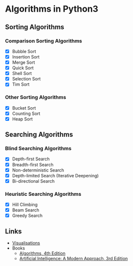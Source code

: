 # Algorithms in Python3
## Sorting Algorithms
### Comparison Sorting Algorithms
- [x] Bubble Sort
- [x] Insertion Sort
- [x] Merge Sort
- [x] Quick Sort
- [x] Shell Sort
- [x] Selection Sort
- [x] Tim Sort

### Other Sorting Algorithms
- [x] Bucket Sort
- [x] Counting Sort
- [x] Heap Sort

## Searching Algorithms
### Blind Searching Algorithms
- [x] Depth-first Search
- [x] Breadth-first Search
- [x] Non-deterministic Search
- [x] Depth-limited Search (Iterative Deepening)
- [x] Bi-directional Search

### Heuristic Searching Algorithms
- [x] Hill Climbing
- [x] Beam Search
- [x] Greedy Search

## Links
- [Visualisations](https://www.cs.usfca.edu/%7Egalles/visualization/Algorithms.html)
- Books
    - [Algorithms, 4th Edition](https://algs4.cs.princeton.edu/home/)
    - [Artificial Intelligence: A Modern Approach, 3rd Edition](http://aima.cs.berkeley.edu/)
